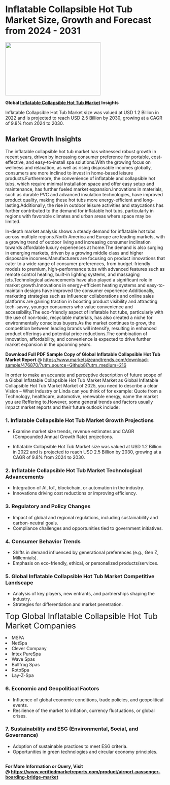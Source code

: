 <H1>Inflatable Collapsible Hot Tub Market Size, Growth and Forecast from 2024 - 2031</H1><img class="aligncenter size-medium wp-image-584254" src="https://thirdeyenews.in/wp-content/uploads/2024/09/Global-Market-Research-300x168.jpeg" alt="" width="300" height="168" /><p><strong>Global&nbsp;<a href="https://www.marketsizeandtrends.com/download-sample/476870/?utm_source=Github8j?utm_medium=216">Inflatable Collapsible Hot Tub Market</a> Insights</strong></p><p>Inflatable Collapsible Hot Tub Market size was valued at USD 1.2 Billion in 2022 and is projected to reach USD 2.5 Billion by 2030, growing at a CAGR of 9.8% from 2024 to 2030.</p><p><h2>Market Growth Insights</h2> <p>The inflatable collapsible hot tub market has witnessed robust growth in recent years, driven by increasing consumer preference for portable, cost-effective, and easy-to-install spa solutions.With the growing focus on wellness and relaxation, as well as rising disposable incomes globally, consumers are more inclined to invest in home-based leisure products.Furthermore, the convenience of inflatable and collapsible hot tubs, which require minimal installation space and offer easy setup and maintenance, has further fueled market expansion.Innovations in materials, such as durable PVC and advanced insulation technologies, have improved product quality, making these hot tubs more energy-efficient and long-lasting.Additionally, the rise in outdoor leisure activities and staycations has further contributed to the demand for inflatable hot tubs, particularly in regions with favorable climates and urban areas where space may be limited.</p> <p>In-depth market analysis shows a steady demand for inflatable hot tubs across multiple regions.North America and Europe are leading markets, with a growing trend of outdoor living and increasing consumer inclination towards affordable luxury experiences at home.The demand is also surging in emerging markets, driven by a growing middle class and higher disposable incomes.Manufacturers are focusing on product innovations that cater to a wide range of consumer preferences, from budget-friendly models to premium, high-performance tubs with advanced features such as remote control heating, built-in lighting systems, and massaging jets.Technological advancements have also played a significant role in market growth.Innovations in energy-efficient heating systems and easy-to-maintain designs have improved the consumer experience.Additionally, marketing strategies such as influencer collaborations and online sales platforms are gaining traction in boosting product visibility and attracting tech-savvy, younger consumers who value convenience and accessibility.The eco-friendly aspect of inflatable hot tubs, particularly with the use of non-toxic, recyclable materials, has also created a niche for environmentally conscious buyers.As the market continues to grow, the competition between leading brands will intensify, resulting in enhanced product offerings and potential price reductions.The combination of innovation, affordability, and convenience is expected to drive further market expansion in the upcoming years.</p><p><span class=""><strong>Download Full PDF Sample Copy of Global Inflatable Collapsible Hot Tub Market Report</strong> @ <a href="https://www.marketsizeandtrends.com/download-sample/476870/?utm_source=Github8j?utm_medium=216" target="_blank">https://www.marketsizeandtrends.com/download-sample/476870/?utm_source=Github8j?utm_medium=216</a></span></p><p>In order to make an accurate and perceptive description of future scope of a Global&nbsp;Inflatable Collapsible Hot Tub Market Market as Global&nbsp;Inflatable Collapsible Hot Tub Market Market of 2025, you need to describe a clear Vision &ndash; What Industry or Linda can you think of for example: Quote from a Technology, healthcare, automotive, renewable energy, name the market you are Reffering to.However, some general trends and factors usually impact market reports and their future outlook include:</p><h3>1.&nbsp;<strong>Inflatable Collapsible Hot Tub Market Growth Projections</strong></h3><ul><li>Examine market size trends, revenue estimates and CAGR (Compounded Annual Growth Rate) projections.</li><li><p>Inflatable Collapsible Hot Tub Market size was valued at USD 1.2 Billion in 2022 and is projected to reach USD 2.5 Billion by 2030, growing at a CAGR of 9.8% from 2024 to 2030.</p></li></ul><h3>2.&nbsp;<strong>Inflatable Collapsible Hot Tub Market Technological Advancements</strong></h3><ul><li>Integration of AI, IoT, blockchain, or automation in the industry.</li><li>Innovations driving cost reductions or improving efficiency.</li></ul><h3>3.&nbsp;<strong>Regulatory and Policy Changes</strong></h3><ul><li>Impact of global and regional regulations, including sustainability and carbon-neutral goals.</li><li>Compliance challenges and opportunities tied to government initiatives.</li></ul><h3>4.&nbsp;<strong>Consumer Behavior Trends</strong></h3><ul><li>Shifts in demand influenced by generational preferences (e.g., Gen Z, Millennials).</li><li>Emphasis on eco-friendly, ethical, or personalized products/services.</li></ul><h3>5.&nbsp;<strong>Global Inflatable Collapsible Hot Tub Market Competitive Landscape</strong></h3><ul><li>Analysis of key players, new entrants, and partnerships shaping the industry.</li><li>Strategies for differentiation and market penetration.</li></ul><p data-pm-slice="1 1 []"><span style="color: inherit; font-family: inherit; font-size: 25px;">Top Global Inflatable Collapsible Hot Tub Market Companies</span></p><div class="" data-test-id=""><p><li>MSPA</li><li> NetSpa</li><li> Clever Company</li><li> Intex PureSpa</li><li> Wave Spas</li><li> Bullfrog Spas</li><li> RotoSpa</li><li> Lay-Z-Spa</li></p></div><h3>6.&nbsp;<strong>Economic and Geopolitical Factors</strong></h3><ul><li>Influence of global economic conditions, trade policies, and geopolitical events.</li><li>Resilience of the market to inflation, currency fluctuations, or global crises.</li></ul><h3>7.&nbsp;<strong>Sustainability and ESG (Environmental, Social, and Governance)</strong></h3><ul><li>Adoption of sustainable practices to meet ESG criteria.</li><li>Opportunities in green technologies and circular economy principles.</li></ul><h2><strong style="font-size: 14px;">For More Information or Query, Visit @&nbsp;</strong><a style="background-color: #ffffff; font-size: 14px;" href="https://www.marketsizeandtrends.com/report/inflatable-collapsible-hot-tub-market/" target="_blank">https://www.verifiedmarketreports.com/product/airport-passenger-boarding-bridge-market</a></h2>